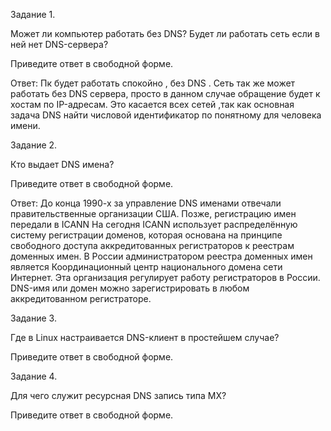 Задание 1.

Может ли компьютер работать без DNS? Будет ли работать сеть если в ней нет DNS-сервера?

Приведите ответ в свободной форме.

Ответ: Пк будет работать спокойно , без DNS . Сеть так же может работать без DNS сервера, просто в данном случае обращение будет к хостам по IP-адресам. Это каcается всех сетей 
,так как основная задача DNS найти числовой идентификатор по понятному для человека имени.

Задание 2.


Кто выдает DNS имена?

Приведите ответ в свободной форме.

Ответ: 
До конца 1990-х за управление DNS именами отвечали правительственные организации США. Позже, регистрацию имен передали в ICANN
На сегодня ICANN использует распределённую систему регистрации доменов, которая основана на принципе свободного доступа аккредитованных регистраторов к реестрам доменных имен. В России администратором реестра доменных имен является Координационный центр национального домена сети Интернет. 
Эта организация регулирует работу регистраторов в России. DNS-имя или домен можно зарегистрировать в любом аккредитованном регистраторе.

Задание 3.


Где в Linux настраивается DNS-клиент в простейшем случае?

Приведите ответ в свободной форме.

Задание 4.


Для чего служит ресурсная DNS запись типа MX?

Приведите ответ в свободной форме.
